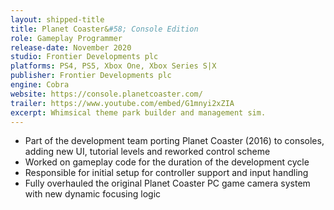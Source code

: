 ```yaml
---
layout: shipped-title
title: Planet Coaster&#58; Console Edition
role: Gameplay Programmer
release-date: November 2020
studio: Frontier Developments plc
platforms: PS4, PS5, Xbox One, Xbox Series S|X
publisher: Frontier Developments plc
engine: Cobra
website: https://console.planetcoaster.com/
trailer: https://www.youtube.com/embed/G1mnyi2xZIA
excerpt: Whimsical theme park builder and management sim.
---
```


- Part of the development team porting Planet Coaster (2016) to consoles, adding new UI, tutorial levels and reworked control scheme
- Worked on gameplay code for the duration of the development cycle
- Responsible for initial setup for controller support and input handling
- Fully overhauled the original Planet Coaster PC game camera system with new dynamic focusing logic  